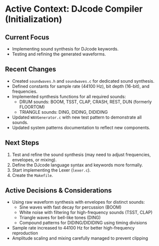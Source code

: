 # Active Context: DJcode Compiler (Initialization)

## Current Focus
-   Implementing sound synthesis for DJcode keywords.
-   Testing and refining the generated waveforms.

## Recent Changes
-   Created `soundwaves.h` and `soundwaves.c` for dedicated sound synthesis.
-   Defined constants for sample rate (44100 Hz), bit depth (16-bit), and frequencies.
-   Implemented synthesis functions for all required sounds:
    * DRUM sounds: BOOM, TSST, CLAP, CRASH, REST, DUN (formerly FLOORTOM)
    * TRIANGLE sounds: DING, DIDING, DIDIDING
-   Updated `WAVGenerator.c` with new test pattern to demonstrate all sounds.
-   Updated system patterns documentation to reflect new components.

## Next Steps
1.  Test and refine the sound synthesis (may need to adjust frequencies, envelopes, or mixing).
2.  Define the DJcode language syntax and keywords more formally.
3.  Start implementing the Lexer (`lexer.c`).
4.  Create the `Makefile`.

## Active Decisions & Considerations
-   Using raw waveform synthesis with envelopes for distinct sounds:
    * Sine waves with fast decay for percussion (BOOM)
    * White noise with filtering for high-frequency sounds (TSST, CLAP)
    * Triangle waves for bell-like tones (DING)
    * Compound patterns for DIDING/DIDIDING using timing divisions
-   Sample rate increased to 44100 Hz for better high-frequency reproduction
-   Amplitude scaling and mixing carefully managed to prevent clipping
